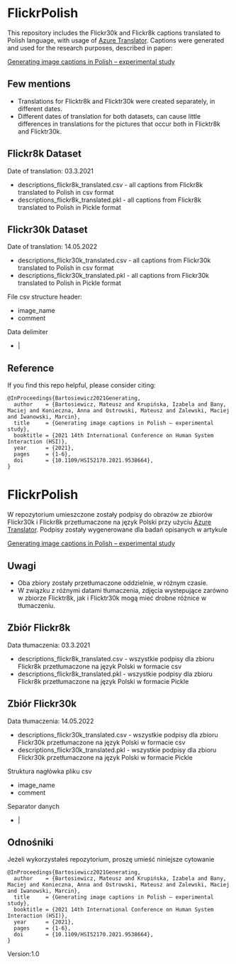 # FlickrPolish
This repository includes the Flickr30k and Flickr8k captions translated to Polish language, with usage of [Azure Translator](https://azure.microsoft.com/pl-pl/services/cognitive-services/translator/#overview).
Captions were generated and used for the research purposes, described in paper:

[Generating image captions in Polish – experimental study](https://ieeexplore.ieee.org/document/9538664)

## Few mentions
 - Translations for Flicktr8k and Flicktr30k were created separately, in different dates.
 - Different dates of translation for both datasets, can cause little differences in translations for the pictures that occur both in Flicktr8k and      Flicktr30k.
 
## Flickr8k Dataset
Date of translation:
03.3.2021
- descriptions_flickr8k_translated.csv - all captions from Flickr8k translated to Polish in csv format
- descriptions_flickr8k_translated.pkl - all captions from Flickr8k translated to Polish in Pickle format

## Flickr30k Dataset
Date of translation: 14.05.2022
- descriptions_flickr30k_translated.csv - all captions from Flickr30k translated to Polish in csv format
- descriptions_flickr30k_translated.pkl - all captions from Flickr30k translated to Polish in Pickle format

File csv structure header:
- image_name
- comment

Data delimiter
- |

## Reference
If you find this repo helpful, please consider citing:
```
@InProceedings{Bartosiewicz2021Generating,
  author    = {Bartosiewicz, Mateusz and Krupińska, Izabela and Bany, Maciej and Konieczna, Anna and Ostrowski, Mateusz and Zalewski, Maciej and Iwanowski, Marcin},
  title     = {Generating image captions in Polish – experimental study},
  booktitle = {2021 14th International Conference on Human System Interaction (HSI)},
  year      = {2021},
  pages     = {1-6},
  doi       = {10.1109/HSI52170.2021.9538664},
}
```

# FlickrPolish
W repozytorium umieszczone zostały podpisy do obrazów ze zbiorów Flickr30k i Flickr8k przetłumaczone na język Polski przy użyciu [Azure Translator](https://azure.microsoft.com/pl-pl/services/cognitive-services/translator/#overview).
Podpisy zostały wygenerowane dla badań opisanych w artykule

[Generating image captions in Polish – experimental study](https://ieeexplore.ieee.org/document/9538664)

## Uwagi
- Oba zbiory zostały przetłumaczone oddzielnie, w różnym czasie.
- W związku z różnymi datami tłumaczenia, zdjęcia wystepujące zarówno w zbiorze Flicktr8k, jak i Flicktr30k mogą mieć drobne różnice w tłumaczeniu.

## Zbiór Flickr8k
Data tłumaczenia:
03.3.2021
- descriptions_flickr8k_translated.csv - wszystkie podpisy dla zbioru Flickr8k przetłumaczone na język Polski w formacie csv
- descriptions_flickr8k_translated.pkl - wszystkie podpisy dla zbioru Flickr8k przetłumaczone na język Polski w formacie Pickle

## Zbiór Flickr30k
Data tłumaczenia: 14.05.2022
- descriptions_flickr30k_translated.csv - wszystkie podpisy dla zbioru Flickr30k przetłumaczone na język Polski w formacie csv
- descriptions_flickr30k_translated.pkl - wszystkie podpisy dla zbioru Flickr30k przetłumaczone na język Polski w formacie Pickle

Struktura nagłówka pliku csv
- image_name
- comment

Separator danych
- |

## Odnośniki
Jeżeli wykorzystałeś repozytorium, proszę umieść niniejsze cytowanie
```
@InProceedings{Bartosiewicz2021Generating,
  author    = {Bartosiewicz, Mateusz and Krupińska, Izabela and Bany, Maciej and Konieczna, Anna and Ostrowski, Mateusz and Zalewski, Maciej and Iwanowski, Marcin},
  title     = {Generating image captions in Polish – experimental study},
  booktitle = {2021 14th International Conference on Human System Interaction (HSI)},
  year      = {2021},
  pages     = {1-6},
  doi       = {10.1109/HSI52170.2021.9538664},
}
```



Version:1.0
